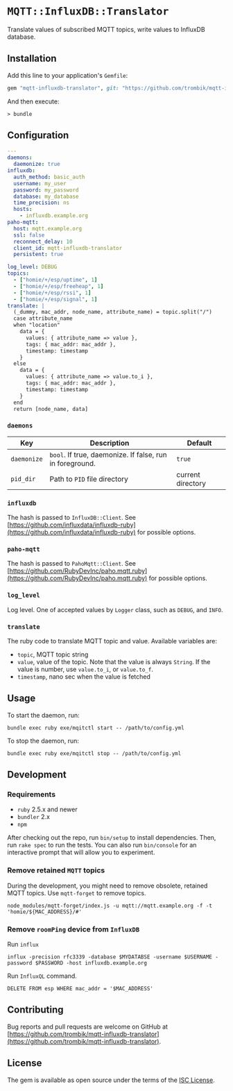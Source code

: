 # `MQTT::InfluxDB::Translator`

Translate values of subscribed MQTT topics, write values to InfluxDB database.

## Installation

Add this line to your application's `Gemfile`:

```ruby
gem "mqtt-influxdb-translator", git: "https://github.com/trombik/mqtt-influxdb-translator.git", branch: "master"
```

And then execute:

```console
> bundle
```

## Configuration

```yaml
---
daemons:
  daemonize: true
influxdb:
  auth_method: basic_auth
  username: my_user
  password: my_password
  database: my_database
  time_precision: ns
  hosts:
    - influxdb.example.org
paho-mqtt:
  host: mqtt.example.org
  ssl: false
  reconnect_delay: 10
  client_id: mqtt-influxdb-translator
  persistent: true

log_level: DEBUG
topics:
  - ["homie/+/esp/uptime", 1]
  - ["homie/+/esp/freeheap", 1]
  - ["homie/+/esp/rssi", 1]
  - ["homie/+/esp/signal", 1]
translate: |
  (_dummy, mac_addr, node_name, attribute_name) = topic.split("/")
  case attribute_name
  when "location"
    data = {
      values: { attribute_name => value },
      tags: { mac_addr: mac_addr },
      timestamp: timestamp
    }
  else
    data = {
      values: { attribute_name => value.to_i },
      tags: { mac_addr: mac_addr },
      timestamp: timestamp
    }
  end
  return [node_name, data]
```

### `daemons`

| Key | Description | Default |
|-----|-------------|---------|
| `daemonize` | `bool`. If true, daemonize. If false, run in foreground. | `true` |
| `pid_dir` | Path to `PID` file directory | current directory |

### `influxdb`

The hash is passed to `InfluxDB::Client`. See
[https://github.com/influxdata/influxdb-ruby](https://github.com/influxdata/influxdb-ruby)
for possible options.

### `paho-mqtt`

The hash is passed to `PahoMqtt::Client`. See
[https://github.com/RubyDevInc/paho.mqtt.ruby](https://github.com/RubyDevInc/paho.mqtt.ruby)
for possible options.

### `log_level`

Log level. One of accepted values by `Logger` class, such as `DEBUG`, and `INFO`.

### `translate`

The ruby code to translate MQTT topic and value. Available variables are:

- `topic`, MQTT topic string
- `value`, value of the topic. Note that the value is always `String`. If the
   value is number, use `value.to_i`, or `value.to_f`.
- `timestamp`, nano sec when the value is fetched

## Usage

To start the daemon, run:

```console
bundle exec ruby exe/mqitctl start -- /path/to/config.yml
```

To stop the daemon, run:

```console
bundle exec ruby exe/mqitctl stop -- /path/to/config.yml
```

## Development

### Requirements

- `ruby` 2.5.x and newer
- `bundler` 2.x
- `npm`

After checking out the repo, run `bin/setup` to install dependencies. Then,
run `rake spec` to run the tests. You can also run `bin/console` for an
interactive prompt that will allow you to experiment.

### Remove retained `MQTT` topics

During the development, you might need to remove obsolete, retained MQTT
topics. Use `mqtt-forget` to remove topics.

```console
node_modules/mqtt-forget/index.js -u mqtt://mqtt.example.org -f -t 'homie/${MAC_ADDRESS}/#'
```

### Remove `roomPing` device from `InfluxDB`

Run `influx`

```console
influx -precision rfc3339 -database $MYDATABSE -username $USERNAME -password $PASSWORD -host influxdb.example.org
```

Run `InfluxQL` command.

```console
DELETE FROM esp WHERE mac_addr = '$MAC_ADDRESS'
```

## Contributing

Bug reports and pull requests are welcome on GitHub at
[https://github.com/trombik/mqtt-influxdb-translator](https://github.com/trombik/mqtt-influxdb-translator).

## License

The gem is available as open source under the terms of the [ISC
License](https://opensource.org/licenses/ISC).
